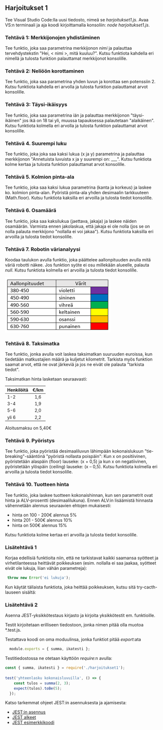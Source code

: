 ## Harjoitukset 1

Tee Visual Studio Code:lla uusi tiedosto, nimeä se *harjoitukset1.js*. Avaa VS:n terminaali ja aja koodi kirjoittamalla konsoliin: *node harjoitukset1.js*.

### Tehtävä 1: Merkkijonojen yhdistäminen

Tee funktio, joka saa parametrina merkkijonon *nimi* ja palauttaa tervehdystekstin "Hei, \< nimi \>, mitä kuuluu?". Kutsu funktiota kahdella eri nimellä ja tulosta funktion palauttamat merkkijonot konsolille.

### Tehtävä 2: Neliöön korottaminen

Tee funktio, joka saa parametrina yhden luvun ja korottaa sen potenssiin 2. Kutsu funktiota kahdella eri arvolla ja tulosta funktion palauttamat arvot konsolille.

### Tehtävä 3: Täysi-ikäisyys

Tee funktio, joka saa parametrina iän ja palauttaa merkkijonon "täysi-ikäinen" jos ikä on 18 tai yli, muussa tapauksessa palautetaan "alaikäinen". Kutsu funktiota kolmella eri arvolla ja tulosta funktion palauttamat arvot konsolille.

### Tehtävä 4. Suurempi luku

Tee funktio, joka joka saa kaksi lukua (x ja y) parametrina ja palauttaa merkkijonon "Annetuista luvuista x ja y suurempi on: ___". Kutsu funktiota kolme kertaa ja tulosta funktion palauttamat arvot konsolille.

### Tehtävä 5. Kolmion pinta-ala

Tee funktio, joka saa kaksi lukua parametrina (kanta ja korkeus) ja laskee ko. kolmion pinta-alan. Pyöristä pinta-ala yhden desimaalin tarkkuuteen (Math.floor). Kutsu funktiota kaksilla eri arvoilla ja tulosta tiedot konsolille.

### Tehtävä 6. Osamäärä

Tee funktio, joka saa kaksilukua (jaettava, jakaja) ja laskee näiden osamäärän. Varmista ennen jakolaskua, että jakaja ei ole nolla (jos se on nolla palauta merkkijono "nollalla ei voi jakaa"). Kutsu funktiota kaksilla eri arvoilla ja tulosta tiedot konsolille.

### Tehtävä 7. Robotin värianalyysi

Koodaa taulukon avulla funktio, joka päättelee aallonpituuden avulla mitä väriä robotti näkee. Jos funktion syöte ei osu millekään alueelle, palauta *null*. Kutsu funktiota kolmella eri arvoilla ja tulosta tiedot konsolille.

![Värikartta](./img/robocolors.png)

### Tehtävä 8. Taksimatka

Tee funktio, jonka avulla voit laskea taksimatkan suuruuden euroissa, kun tiedetään matkustajien määrä ja kuljetut kilometrit. Tarkista myös funktion saamat arvot, että ne ovat järkeviä ja jos ne eivät ole palauta "tarkista tiedot".

Taksimatkan hinta lasketaan seuraavasti:

| Henkilöitä  |  €/km  |
| ------------- |:-------------:|
| 1-2           |     1,6    |
| 3-4           |     1,9    |
| 5-6           |     2,0    |
| yli 6         |     2,2    |

Aloitusmaksu on 5,40€

### Tehtävä 9. Pyöristys

Tee funktio, joka pyöristää desimaaliluvun lähimpään kokonaislukuun "tie-breaking"-sääntönä "pyöristä nollasta poispäin": Kun x on positiivinen, pyöristetään alaspäin (floor) lauseke: (x + 0,5) ja kun x on negatiivinen, pyöristetään ylöspäin (ceiling) lauseke: (x – 0,5). Kutsu funktiota kolmella eri arvoilla ja tulosta tiedot konsolille.

### Tehtävä 10. Tuotteen hinta

Tee funktio, joka laskee tuotteen kokonaishinnan, kun sen parametrit ovat hinta ja ALV-prosentti (desimaalilukuna). Ennen ALV:in lisäämistä hinnasta vähennetään alennus seuraavien ehtojen mukaisesti:

- hinta on 100 - 200€ alennus 5%
- hinta 201 - 500€ alennus 10%
- hinta on 500€ alennus 15%

Kutsu funktiota kolme kertaa eri arvoilla ja tulosta tiedot konsolille.

### Lisätehtävä 1

Korjaa edellisiä funktioita niin, että ne tarkistavat kaikki saamansa syötteet ja virhetilanteessa heittävät poikkeuksen (esim. nollalla ei saa jaakaa, syötteet eivät ole lukuja, liian vähän parametreja):

```js
 throw new Error('ei lukuja');
```

Kun käytät tällaista funktiota, joka heittää poikkeuksen, kutsu sitä try-cacth-lauseen sisältä:



### Lisätehtävä 2

Asenna JEST-yksikkötestaus kirjasto ja kirjoita yksikkötestit em. funktioille.

Testit kirjoitetaan erilliseen tiedostoon, jonka nimen pitää olla muotoa *.test.js.

Testattava koodi on oma moduulinsa, jonka funktiot pitää *export*:ata

```js
  module.exports = { summa, ikatesti };
```

Testitiedostossa ne otetaan käyttöön *require*:n avulla:

```js
const { summa, ikatesti } = require('./harjoitukset1'); 

test('yhteenlasku kokonaisluvuilla', () => {
    const tulos = summa(2, 3);
    expect(tulos).toBe(5);
  });
```

Katso tarkemmat ohjeet JEST:in asennuksesta ja ajamisesta:

- [JEST:in asennus](../testaus/jest.html)
- [JEST alkeet](../testaus/jest-alkeet.html)
- [JEST esimerkkikoodi](../testaus/demo1.html)
